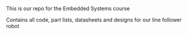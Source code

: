 This is our repo for the Embedded Systems course

Contains all code, part lists, datasheets and designs for our line follower robot

